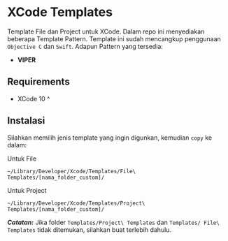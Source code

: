 # XCode Templates

Template File dan Project untuk XCode. Dalam repo ini menyediakan beberapa Template Pattern. Template ini sudah mencangkup penggunaan `Objective C` dan `Swift`. Adapun Pattern yang tersedia:

* **VIPER**

## Requirements

* XCode 10 ^

## Instalasi

Silahkan memilih jenis template yang ingin digunkan, kemudian `copy` ke dalam:

Untuk File
```
~/Library/Developer/Xcode/Templates/File\ Templates/[nama_folder_custom]/
```

Untuk Project
```
~/Library/Developer/Xcode/Templates/Project\ Templates/[nama_folder_custom]/
```

***Catatan:*** Jika folder `Templates/Project\ Templates` dan `Templates/ File\ Templates` tidak ditemukan, silahkan buat terlebih dahulu.
